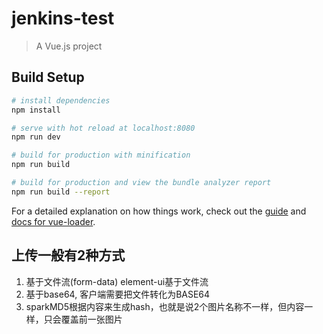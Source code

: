# jenkins-test

> A Vue.js project

## Build Setup

``` bash
# install dependencies
npm install

# serve with hot reload at localhost:8080
npm run dev

# build for production with minification
npm run build

# build for production and view the bundle analyzer report
npm run build --report
```

For a detailed explanation on how things work, check out the [guide](http://vuejs-templates.github.io/webpack/) and [docs for vue-loader](http://vuejs.github.io/vue-loader).



## 上传一般有2种方式
1. 基于文件流(form-data) element-ui基于文件流
2. 基于base64, 客户端需要把文件转化为BASE64
3. sparkMD5根据内容来生成hash，也就是说2个图片名称不一样，但内容一样，只会覆盖前一张图片
